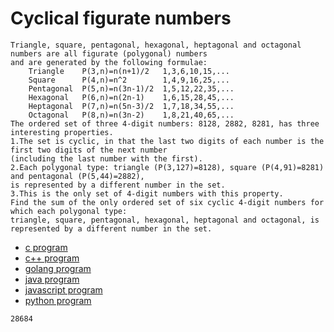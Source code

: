 # Cyclical figurate numbers

```
Triangle, square, pentagonal, hexagonal, heptagonal and octagonal numbers are all figurate (polygonal) numbers
and are generated by the following formulae:
    Triangle    P(3,n)=n(n+1)/2   1,3,6,10,15,...
    Square      P(4,n)=n^2        1,4,9,16,25,...
    Pentagonal  P(5,n)=n(3n-1)/2  1,5,12,22,35,...
    Hexagonal   P(6,n)=n(2n-1)    1,6,15,28,45,...
    Heptagonal  P(7,n)=n(5n-3)/2  1,7,18,34,55,...
    Octagonal   P(8,n)=n(3n-2)    1,8,21,40,65,...
The ordered set of three 4-digit numbers: 8128, 2882, 8281, has three interesting properties.
1.The set is cyclic, in that the last two digits of each number is the first two digits of the next number
(including the last number with the first).
2.Each polygonal type: triangle (P(3,127)=8128), square (P(4,91)=8281) and pentagonal (P(5,44)=2882),
is represented by a different number in the set.
3.This is the only set of 4-digit numbers with this property.
Find the sum of the only ordered set of six cyclic 4-digit numbers for which each polygonal type:
triangle, square, pentagonal, hexagonal, heptagonal and octagonal, is represented by a different number in the set.
```

* [c program](Problem061.c)
* [c++ program](Problem061.cpp)
* [golang program](Problem061.go)
* [java program](Problem061.java)
* [javascript program](Problem061.js)
* [python program](Problem061.py)

```
28684
```
